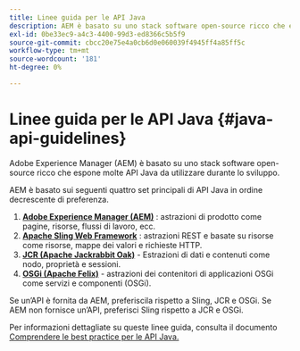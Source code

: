 ```yaml
---
title: Linee guida per le API Java
description: AEM è basato su uno stack software open-source ricco che espone molte API Java per l’uso.
exl-id: 0be33ec9-a4c3-4400-99d3-ed8366c5b5f9
source-git-commit: cbcc20e75e4a0cb6d0e060039f4945ff4a85ff5c
workflow-type: tm+mt
source-wordcount: '181'
ht-degree: 0%

---
```


# Linee guida per le API Java {#java-api-guidelines}

Adobe Experience Manager (AEM) è basato su uno stack software open-source ricco che espone molte API Java da utilizzare durante lo sviluppo.

AEM è basato sui seguenti quattro set principali di API Java in ordine decrescente di preferenza.

1. **[Adobe Experience Manager (AEM)](https://docs.adobe.com/content/help/en/experience-manager-cloud-service-javadoc/index.html)** : astrazioni di prodotto come pagine, risorse, flussi di lavoro, ecc.
1. **[Apache Sling Web Framework](https://sling.apache.org/apidocs/sling11/)** : astrazioni REST e basate su risorse come risorse, mappe dei valori e richieste HTTP.
1. **[JCR (Apache Jackrabbit Oak)](http://jackrabbit.apache.org/oak/docs/oak_api/overview.html)**  - Estrazioni di dati e contenuti come nodo, proprietà e sessioni.
1. **[OSGi (Apache Felix)](https://felix.apache.org)**  - astrazioni dei contenitori di applicazioni OSGi come servizi e componenti (OSGi).

Se un’API è fornita da AEM, preferiscila rispetto a Sling, JCR e OSGi. Se AEM non fornisce un’API, preferisci Sling rispetto a JCR e OSGi.

Per informazioni dettagliate su queste linee guida, consulta il documento [Comprendere le best practice per le API Java.](https://experienceleague.adobe.com/docs/experience-manager-learn/foundation/development/understand-java-api-best-practices.html)
